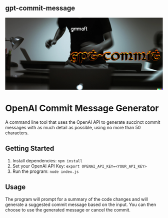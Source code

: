 ## gpt-commit-message
![](sick-logo.jpg)
# OpenAI Commit Message Generator
A command line tool that uses the OpenAI API to generate succinct commit messages with as much detail as possible, using no more than 50 characters.

## Getting Started
1. Install dependencies: `npm install`
2. Set your OpenAI API Key: `export OPENAI_API_KEY=<YOUR_API_KEY>`
3. Run the program: `node index.js`

## Usage
The program will prompt for a summary of the code changes and will generate a suggested commit message based on the input. You can then choose to use the generated message or cancel the commit.